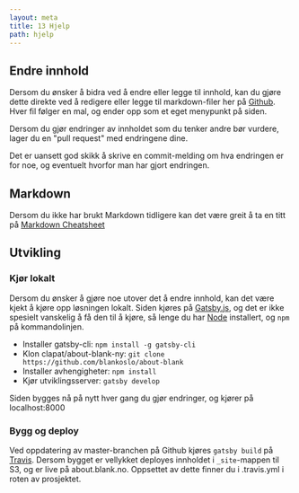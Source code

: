 ```yaml
---
layout: meta
title: 13 Hjelp
path: hjelp
---
```


## Endre innhold

Dersom du ønsker å bidra ved å endre eller legge til innhold, kan du gjøre dette direkte ved å redigere eller legge til markdown-filer her på [Github](https://github.com/blankoslo/about-blank/tree/master/src/content). Hver fil følger en mal, og ender opp som et eget menypunkt på siden.

Dersom du gjør endringer av innholdet som du tenker andre bør vurdere, lager du en "pull request" med endringene dine.

Det er uansett god skikk å skrive en commit-melding om hva endringen er for noe, og eventuelt hvorfor man har gjort endringen.

## Markdown

Dersom du ikke har brukt Markdown tidligere kan det være greit å ta en titt på [Markdown Cheatsheet](https://github.com/adam-p/markdown-here/wiki/Markdown-Cheatsheet)

## Utvikling

### Kjør lokalt

Dersom du ønsker å gjøre noe utover det å endre innhold, kan det være kjekt å kjøre opp løsningen lokalt. Siden kjøres på [Gatsby.js](http://www.gatsbyjs.org/), og det er ikke spesielt vanskelig å få den til å kjøre, så lenge du har [Node](https://nodejs.org/) installert, og ```npm``` på kommandolinjen.

- Installer gatsby-cli: ```npm install -g gatsby-cli```
- Klon clapat/about-blank-ny: ```git clone https://github.com/blankoslo/about-blank```
- Installer avhengigheter: ```npm install```
- Kjør utviklingsserver: ```gatsby develop```

Siden bygges nå på nytt hver gang du gjør endringer, og kjører på localhost:8000

### Bygg og deploy

Ved oppdatering av master-branchen på Github kjøres ```gatsby build``` på [Travis](https://travis-ci.org/blankoslo/about-blank). Dersom bygget er vellykket deployes innholdet i `_site`-mappen til S3, og er live på about.blank.no. Oppsettet av dette finner du i .travis.yml i roten av prosjektet.

